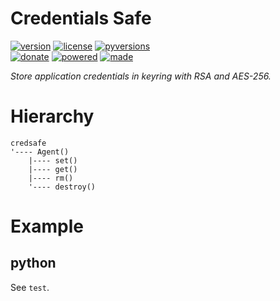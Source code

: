 # Credentials Safe

<badges>[![version](https://img.shields.io/pypi/v/credsafe.svg)](https://pypi.org/project/credsafe/)
[![license](https://img.shields.io/pypi/l/credsafe.svg)](https://pypi.org/project/credsafe/)
[![pyversions](https://img.shields.io/pypi/pyversions/credsafe.svg)](https://pypi.org/project/credsafe/)  
[![donate](https://img.shields.io/badge/Donate-Paypal-0070ba.svg)](https://paypal.me/foxe6)
[![powered](https://img.shields.io/badge/Powered%20by-UTF8-red.svg)](https://paypal.me/foxe6)
[![made](https://img.shields.io/badge/Made%20with-PyCharm-red.svg)](https://paypal.me/foxe6)
</badges>

<i>Store application credentials in keyring with RSA and AES-256.</i>

# Hierarchy

```
credsafe
'---- Agent()
    |---- set()
    |---- get()
    |---- rm()
    '---- destroy()
```

# Example

## python
See `test`.